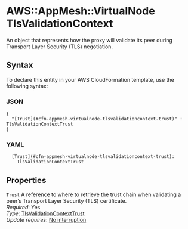 # AWS::AppMesh::VirtualNode TlsValidationContext<a name="aws-properties-appmesh-virtualnode-tlsvalidationcontext"></a>

An object that represents how the proxy will validate its peer during Transport Layer Security \(TLS\) negotiation\.

## Syntax<a name="aws-properties-appmesh-virtualnode-tlsvalidationcontext-syntax"></a>

To declare this entity in your AWS CloudFormation template, use the following syntax:

### JSON<a name="aws-properties-appmesh-virtualnode-tlsvalidationcontext-syntax.json"></a>

```
{
  "[Trust](#cfn-appmesh-virtualnode-tlsvalidationcontext-trust)" : TlsValidationContextTrust
}
```

### YAML<a name="aws-properties-appmesh-virtualnode-tlsvalidationcontext-syntax.yaml"></a>

```
  [Trust](#cfn-appmesh-virtualnode-tlsvalidationcontext-trust): 
    TlsValidationContextTrust
```

## Properties<a name="aws-properties-appmesh-virtualnode-tlsvalidationcontext-properties"></a>

`Trust`  <a name="cfn-appmesh-virtualnode-tlsvalidationcontext-trust"></a>
A reference to where to retrieve the trust chain when validating a peer’s Transport Layer Security \(TLS\) certificate\.  
*Required*: Yes  
*Type*: [TlsValidationContextTrust](aws-properties-appmesh-virtualnode-tlsvalidationcontexttrust.md)  
*Update requires*: [No interruption](https://docs.aws.amazon.com/AWSCloudFormation/latest/UserGuide/using-cfn-updating-stacks-update-behaviors.html#update-no-interrupt)